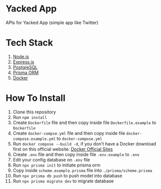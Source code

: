 # Yacked App
APIs for Yacked App (simple app like Twitter)

# Tech Stack
1. [Node.js](https://nodejs.org/en)
2. [Express.js](https://expressjs.com/)
3. [PostgreSQL](https://www.postgresql.org/)
4. [Prisma ORM](https://www.prisma.io/)
5. [Docker](https://www.docker.com/)

# How To Install
1. Clone this repository
2. Run ``` npm install ```
3. Create ``` Dockerfile ``` file and then copy inside file ``` Dockerfile.example ``` to ``` Dockerfile ```
4. Create ``` docker-compse.yml ``` file and then copy inside file ``` docker-compose.example.yml ``` to ``` docker-compose.yml ```
5. Run ``` docker compose --build -d ```, if you don't have a Docker download first on this official website: [Docker Official Sites](https://www.docker.com/products/docker-desktop/)
6. Create ``` .env ``` file and then copy inside file ``` .env.example ``` to ``` .env ```
7. Edit your config database on ``` .env ``` file
8. Run ``` npx prisma init ``` to initiate prisma orm
9. Copy inside ``` scheme.example.prisma ``` file into ``` ./prisma/scheme.prisma ```
10. Run ``` npx prisma db push ``` to push model into database
11. Run ``` npx prisma migrate dev ``` to migrate database
